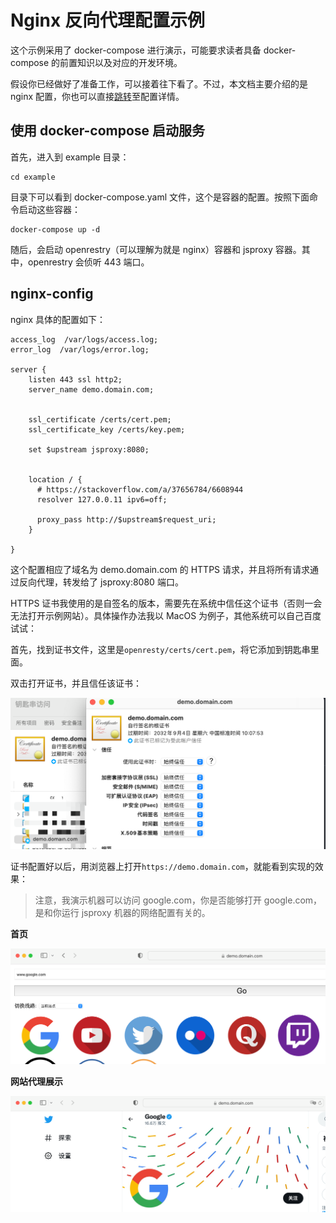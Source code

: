 # Nginx 反向代理配置示例

这个示例采用了 docker-compose 进行演示，可能要求读者具备 docker-compose 的前置知识以及对应的开发环境。

假设你已经做好了准备工作，可以接着往下看了。不过，本文档主要介绍的是 nginx 配置，你也可以直接[跳转](##nginx-config)至配置详情。


## 使用 docker-compose 启动服务

首先，进入到 example 目录：

```
cd example
```

目录下可以看到 docker-compose.yaml 文件，这个是容器的配置。按照下面命令启动这些容器：

```
docker-compose up -d
```

随后，会启动 openrestry（可以理解为就是 nginx）容器和 jsproxy 容器。其中，openrestry 会侦听 443 端口。


## nginx-config

nginx 具体的配置如下：

```
access_log  /var/logs/access.log;
error_log  /var/logs/error.log;

server {
    listen 443 ssl http2;
    server_name demo.domain.com;


    ssl_certificate /certs/cert.pem;
    ssl_certificate_key /certs/key.pem;

    set $upstream jsproxy:8080;


    location / {
      # https://stackoverflow.com/a/37656784/6608944
      resolver 127.0.0.11 ipv6=off;

      proxy_pass http://$upstream$request_uri;
    }

}
```

这个配置相应了域名为 demo.domain.com 的 HTTPS 请求，并且将所有请求通过反向代理，转发给了 jsproxy:8080 端口。

HTTPS 证书我使用的是自签名的版本，需要先在系统中信任这个证书（否则一会无法打开示例网站）。具体操作办法我以 MacOS 为例子，其他系统可以自己百度试试：

首先，找到证书文件，这里是`openresty/certs/cert.pem`，将它添加到钥匙串里面。

双击打开证书，并且信任该证书：

![](./img/%E4%BF%A1%E4%BB%BB%E8%AF%81%E4%B9%A6.png)

证书配置好以后，用浏览器上打开`https://demo.domain.com`，就能看到实现的效果：

> 注意，我演示机器可以访问 google.com，你是否能够打开 google.com，是和你运行 jsproxy 机器的网络配置有关的。

**首页**

![](./img/done.png)

**网站代理展示**

![](./img/tt.png)